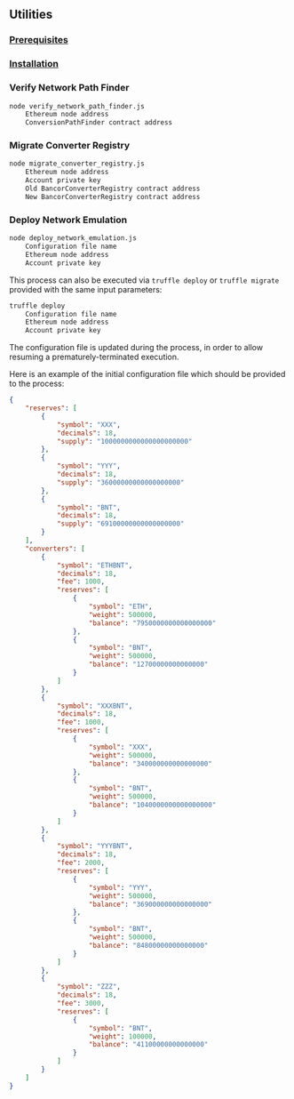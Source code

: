 ## Utilities

### [Prerequisites](../../README.md#prerequisites)

### [Installation](../../README.md#installation)

### Verify Network Path Finder

```bash
node verify_network_path_finder.js
    Ethereum node address
    ConversionPathFinder contract address
```

### Migrate Converter Registry

```bash
node migrate_converter_registry.js
    Ethereum node address
    Account private key
    Old BancorConverterRegistry contract address
    New BancorConverterRegistry contract address
```

### Deploy Network Emulation

```bash
node deploy_network_emulation.js
    Configuration file name
    Ethereum node address
    Account private key
```

This process can also be executed via `truffle deploy` or `truffle migrate` provided with the same input parameters:
```bash
truffle deploy
    Configuration file name
    Ethereum node address
    Account private key
```

The configuration file is updated during the process, in order to allow resuming a prematurely-terminated execution.

Here is an example of the initial configuration file which should be provided to the process:
```json
{
    "reserves": [
        {
            "symbol": "XXX",
            "decimals": 18,
            "supply": "1000000000000000000000"
        },
        {
            "symbol": "YYY",
            "decimals": 18,
            "supply": "36000000000000000000"
        },
        {
            "symbol": "BNT",
            "decimals": 18,
            "supply": "69100000000000000000"
        }
    ],
    "converters": [
        {
            "symbol": "ETHBNT",
            "decimals": 18,
            "fee": 1000,
            "reserves": [
                {
                    "symbol": "ETH",
                    "weight": 500000,
                    "balance": "7950000000000000000"
                },
                {
                    "symbol": "BNT",
                    "weight": 500000,
                    "balance": "12700000000000000"
                }
            ]
        },
        {
            "symbol": "XXXBNT",
            "decimals": 18,
            "fee": 1000,
            "reserves": [
                {
                    "symbol": "XXX",
                    "weight": 500000,
                    "balance": "340000000000000000"
                },
                {
                    "symbol": "BNT",
                    "weight": 500000,
                    "balance": "1040000000000000000"
                }
            ]
        },
        {
            "symbol": "YYYBNT",
            "decimals": 18,
            "fee": 2000,
            "reserves": [
                {
                    "symbol": "YYY",
                    "weight": 500000,
                    "balance": "369000000000000000"
                },
                {
                    "symbol": "BNT",
                    "weight": 500000,
                    "balance": "84800000000000000"
                }
            ]
        },
        {
            "symbol": "ZZZ",
            "decimals": 18,
            "fee": 3000,
            "reserves": [
                {
                    "symbol": "BNT",
                    "weight": 100000,
                    "balance": "41100000000000000"
                }
            ]
        }
    ]
}
```

